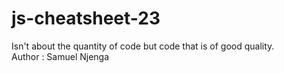 # js-cheatsheet-23
Isn't about the quantity of code but code that is of good quality.
<br>
Author : Samuel Njenga

